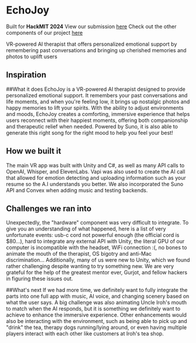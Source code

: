 # EchoJoy

Built for **HackMIT 2024**
View our submission [here](https://ballot.hackmit.org/project/qyydc-fruuw-uvpbi-suxhg)
Check out the other components of our project [here](https://github.com/janez45/HackMIT-2024)

VR-powered AI therapist that offers personalized emotional support by remembering past conversations and bringing up cherished memories and photos to uplift users

## Inspiration

##What it does
EchoJoy is a VR-powered AI therapist designed to provide personalized emotional support. It remembers your past conversations and life moments, and when you're feeling low, it brings up nostalgic photos and happy memories to lift your spirits. With the ability to adjust environments and moods, EchoJoy creates a comforting, immersive experience that helps users reconnect with their happiest moments, offering both companionship and therapeutic relief when needed. Powered by Suno, it is also able to generate this right song for the right mood to help you feel your best!

## How we built it
The main VR app was built with Unity and C#, as well as many API calls to OpenAI, Whisper, and ElevenLabs. Vapi was also used to create the AI call that allowed for emotion detecting and uploading information such as your resume so the A.I understands you better. We also incorporated the Suno API and Convex when adding music and testing backends.

## Challenges we ran into

Unexpectedly, the "hardware" component was very difficult to integrate. To give you an understanding of what happened, here is a list of very unfortunate events: usb-c cord not powerful enough (the official cord is $80...), hard to integrate any external API with Unity, the literal GPU of our computer is incompatible with the headset, WiFi connection :(, no bones to animate the mouth of the therapist, OS bigotry and anti-Mac discrimination... Additionally, many of us were new to Unity, which we found rather challenging despite wanting to try something new. We are very grateful for the help of the greatest mentor ever, Gurjot, and fellow hackers in figuring these issues out.

##What's next 
If we had more time, we definitely want to fully integrate the parts into one full app with music, AI voice, and changing scenery based on what the user says. A big challenge was also animating Uncle Iroh's mouth to match when the AI responds, but it is something we definitely want to achieve to enhance the immersive experience. Other enhancements would also be interacting with the environment, such as being able to pick up and "drink" the tea, therapy dogs running/lying around, or even having multiple players interact with each other like customers at Iroh's tea shop.
